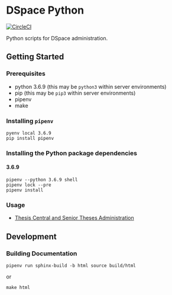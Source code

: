 # DSpace Python

[![CircleCI](https://circleci.com/gh/pulibrary/dspace-python.svg?style=svg)](https://circleci.com/gh/pulibrary/dspace-python)

Python scripts for DSpace administration.

## Getting Started

### Prerequisites

- python 3.6.9 (this may be `python3` within server environments)
- pip (this may be `pip3` within server environments)
- pipenv
- make

### Installing `pipenv`

```
pyenv local 3.6.9
pip install pipenv
```

### Installing the Python package dependencies

#### 3.6.9

```
pipenv --python 3.6.9 shell
pipenv lock --pre
pipenv install
```

### Usage

- [Thesis Central and Senior Theses Administration](./thesiscentral-vireo/dataspace/python/README.md)

## Development

### Building Documentation

```
pipenv run sphinx-build -b html source build/html
```

or

```
make html
```
